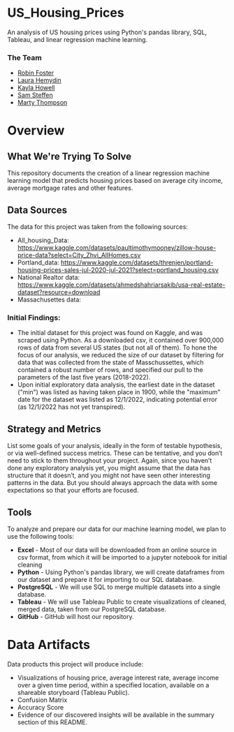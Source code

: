 # US_Housing_Prices
An analysis of US housing prices using Python's pandas library, SQL, Tableau, and linear regression machine learning.

### The Team
- [Robin Foster](https://github.com/rloufoster)
- [Laura Hemydin](https://github.com/L-Hmd)
- [Kayla Howell](https://github.com/kbowling74)
- [Sam Steffen](https://github.com/SamSteffen)
- [Marty Thompson](https://github.com/martyet1)

# Overview
## What We're Trying To Solve
This repository documents the creation of a linear regression machine learning model that predicts housing prices based on average city income, average mortgage rates and other features.

## Data Sources
The data for this project was taken from the following sources:
- All_housing_Data: https://www.kaggle.com/datasets/paultimothymooney/zillow-house-price-data?select=City_Zhvi_AllHomes.csv
- Portland_data: https://www.kaggle.com/datasets/threnjen/portland-housing-prices-sales-jul-2020-jul-2021?select=portland_housing.csv
- National Realtor data: https://www.kaggle.com/datasets/ahmedshahriarsakib/usa-real-estate-dataset?resource=download
- Massachusettes data:
     
### Initial Findings:
- The initial dataset for this project was found on Kaggle, and was scraped using Python. As a downloaded csv, it contained over 900,000 rows of data from several US states (but not all of them). To hone the focus of our analysis, we reduced the size of our dataset by filtering for data that was collected from the state of Masschussettes, which contained a robust number of rows, and specified our pull to the parameters of the last five years (2018-2022).
- Upon initial exploratory data analysis, the earliest date in the dataset ("min") was listed as having taken place in 1900, while the "maximum" date for the dataset was listed as 12/1/2022, indicating potential error (as 12/1/2022 has not yet transpired).

## Strategy and Metrics
List some goals of your analysis, ideally in the form of testable hypothesis, or via well-defined success metrics. These can be tentative, and you don’t need to stick to them throughout your project. Again, since you haven’t done any exploratory analysis yet, you might assume that the data has structure that it doesn’t, and you might not have seen other interesting patterns in the data. But you should always approach the data with some expectations so that your efforts are focused.

## Tools
To analyze and prepare our data for our machine learning model, we plan to use the following tools:
- **Excel** - Most of our data will be downloaded from an online source in csv format, from which it will be imported to a jupyter notebook for initial cleaning
- **Python** - Using Python's pandas library, we will create dataframes from our dataset and prepare it for importing to our SQL database.
- **PostgreSQL** - We will use SQL to merge multiple datasets into a single database.
- **Tableau** - We will use Tableau Public to create visualizations of cleaned, merged data, taken from our PostgreSQL database. 
- **GitHub** - GitHub will host our repository.

# Data Artifacts
Data products this project will produce include:
- Visualizations of housing price, average interest rate, average income over a given time period, within a specified location, available on a shareable storyboard (Tableau Public).
- Confusion Matrix
- Accuracy Score
- Evidence of our discovered insights will be available in the summary section of this README.

